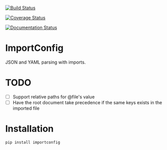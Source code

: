 [![Build Status](https://travis-ci.org/Dinoshauer/ImportConfig.svg)](https://travis-ci.org/Dinoshauer/ImportConfig)

[![Coverage Status](https://coveralls.io/repos/Dinoshauer/ImportConfig/badge.png)](https://coveralls.io/r/Dinoshauer/ImportConfig)

[![Documentation Status](https://readthedocs.org/projects/importconfig/badge/?version=latest)](https://readthedocs.org/projects/importconfig/?badge=latest)


ImportConfig
============

JSON and YAML parsing with imports.

# TODO

- [ ] Support relative paths for @file's value
- [ ] Have the root document take precedence if the same keys exists in the imported file

# Installation

    pip install importconfig
